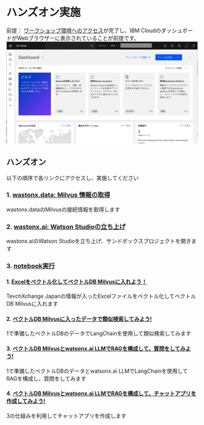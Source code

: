 # ハンズオン実施
前提：
[ワークショップ環境へのアクセス](01_techzone_use_environments.md)が完了し、IBM CloudのダッシュボードがWebブラウザーに表示されていることが前提です。
<img width="800" alt="" src="images/01_2-5-ibmcloud.jpg"><br>

## ハンズオン
以下の順序で各リンクにアクセスし、実施してください

### 1. [wastonx.data: Milvus 情報の取得](watsonx_data_get_milvus_info.md)<br>
wastonx.dataのMilvusの接続情報を取得します

### 2. [wastonx.ai: Watson Studioの立ち上げ](watsonx_ai_get_watson_studio.md)<br>
wastonx.aiのWatson Studioを立ち上げ、サンドボックスプロジェクトを開きます

### 3. [notebook実行](watsonx_ai_run_notebook.md)
#### 1. [Excelをベクトル化してベクトルDB Milvusに入れよう！]()<br>
TevchXchange Japanの情報が入ったExcelファイルをベクトル化してベクトルDB Milvusに入れます

#### 2. [ベクトルDB Milvusに入ったデータで類似検索してみよう!]()<br>
1で準備したベクトルDBのデータでLangChainを使用して類似検索してみます

#### 3. [ベクトルDB Milvusとwatsonx.ai LLMでRAGを構成して、質問をしてみよう!]()<br>
 1で準備したベクトルDBのデータとwatsonx.ai LLMでLangChainを使用してRAGを構成し、質問をしてみます

#### 4. [ベクトルDB Milvusとwatsonx.ai LLMでRAGを構成して、チャットアプリを作成してみよう!]()<br>
3の仕組みを利用してチャットアプリを作成します




